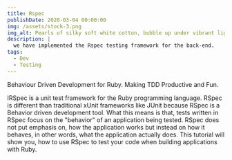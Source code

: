 ```yaml
---
title: Rspec
publishDate: 2020-03-04 00:00:00
img: /assets/stock-3.png
img_alt: Pearls of silky soft white cotton, bubble up under vibrant lighting
description: |
  we have implemented the Rspec testing framework for the back-end.
tags:
  - Dev
  - Testing
---
```


Behaviour Driven Development for Ruby. Making TDD Productive and Fun.

IRSpec is a unit test framework for the Ruby programming language. RSpec is different than traditional xUnit frameworks like JUnit because RSpec is a Behavior driven development tool. What this means is that, tests written in RSpec focus on the "behavior" of an application being tested. RSpec does not put emphasis on, how the application works but instead on how it behaves, in other words, what the application actually does. This tutorial will show you, how to use RSpec to test your code when building applications with Ruby.
